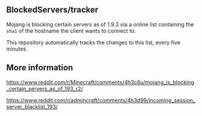 BlockedServers/tracker
----------------------

Mojang is blocking certain servers as of 1.9.3 via a online list containing the `sha1` of the hostname the client wants to connect to.

This repository automatically tracks the changes to this list, every five minutes.

More information
----------------

https://www.reddit.com/r/Minecraft/comments/4h3c6u/mojang_is_blocking_certain_servers_as_of_193_r2/

https://www.reddit.com/r/admincraft/comments/4h3d99/incoming_session_server_blacklist_193/
